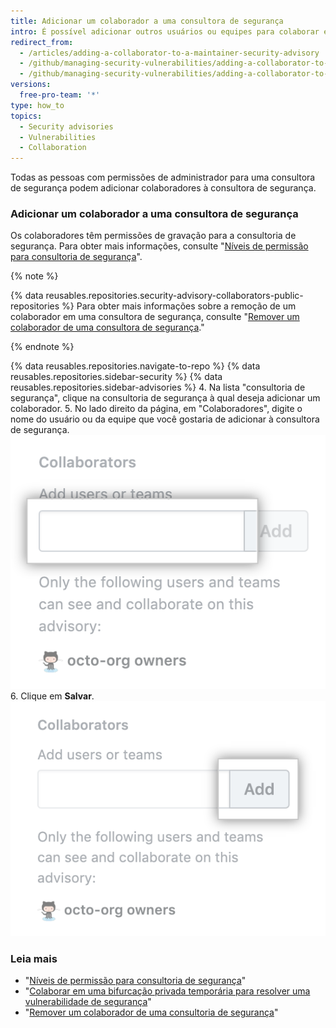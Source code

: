 ```yaml
---
title: Adicionar um colaborador a uma consultora de segurança
intro: É possível adicionar outros usuários ou equipes para colaborar em uma consultoria de segurança com você.
redirect_from:
  - /articles/adding-a-collaborator-to-a-maintainer-security-advisory
  - /github/managing-security-vulnerabilities/adding-a-collaborator-to-a-maintainer-security-advisory
  - /github/managing-security-vulnerabilities/adding-a-collaborator-to-a-security-advisory
versions:
  free-pro-team: '*'
type: how_to
topics:
  - Security advisories
  - Vulnerabilities
  - Collaboration
---
```


Todas as pessoas com permissões de administrador para uma consultora de segurança podem adicionar colaboradores à consultora de segurança.

### Adicionar um colaborador a uma consultora de segurança

Os colaboradores têm permissões de gravação para a consultoria de segurança. Para obter mais informações, consulte "[Níveis de permissão para consultoria de segurança](/github/managing-security-vulnerabilities/permission-levels-for-security-advisories)".

{% note %}

{% data reusables.repositories.security-advisory-collaborators-public-repositories %} Para obter mais informações sobre a remoção de um colaborador em uma consultora de segurança, consulte "[Remover um colaborador de uma consultora de segurança](/github/managing-security-vulnerabilities/removing-a-collaborator-from-a-security-advisory)."

{% endnote %}

{% data reusables.repositories.navigate-to-repo %}
{% data reusables.repositories.sidebar-security %}
{% data reusables.repositories.sidebar-advisories %}
4. Na lista "consultoria de segurança", clique na consultoria de segurança à qual deseja adicionar um colaborador.
5. No lado direito da página, em "Colaboradores", digite o nome do usuário ou da equipe que você gostaria de adicionar à consultora de segurança. ![Campo para digitar nome de usuário ou equipe](/assets/images/help/security/add-collaborator-field.png)
6. Clique em **Salvar**. ![Botão Add (Adicionar)](/assets/images/help/security/security-advisory-add-collaborator-button.png)

### Leia mais

- "[Níveis de permissão para consultoria de segurança](/github/managing-security-vulnerabilities/permission-levels-for-security-advisories)"
- "[Colaborar em uma bifurcação privada temporária para resolver uma vulnerabilidade de segurança](/github/managing-security-vulnerabilities/collaborating-in-a-temporary-private-fork-to-resolve-a-security-vulnerability)"
- "[Remover um colaborador de uma consultoria de segurança](/github/managing-security-vulnerabilities/removing-a-collaborator-from-a-security-advisory)"
